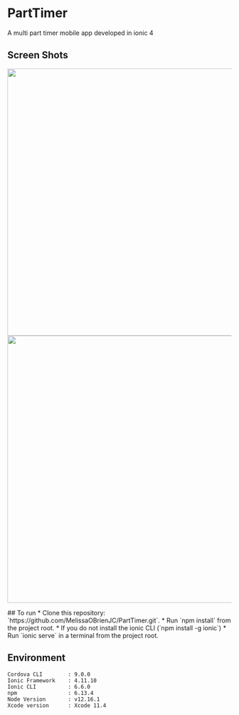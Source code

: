 # PartTimer
A multi part timer mobile app developed in ionic 4

## Screen Shots
<p align="center">    
    <img src="http://www.parttimer.mobdemo.org//images//parttimer-2-list.jpg" height="600em"/>
    <img src="http://www.parttimer.mobdemo.org//images//parttimer-3-run.jpg" height="600em"/>
 </p>
 ## To run
 * Clone this repository: `https://github.com/MelissaOBrienJC/PartTimer.git`.
 * Run `npm install` from the project root.
 * If you do not install the ionic CLI (`npm install -g ionic`)
 * Run `ionic serve` in a terminal from the project root.
 
 


 ## Environment
 ```
 Cordova CLI       	: 9.0.0 
 Ionic Framework   	: 4.11.10
 Ionic CLI         	: 6.6.0 
 npm   			   	: 6.13.4
 Node Version		: v12.16.1
 Xcode version		: Xcode 11.4
 ```
